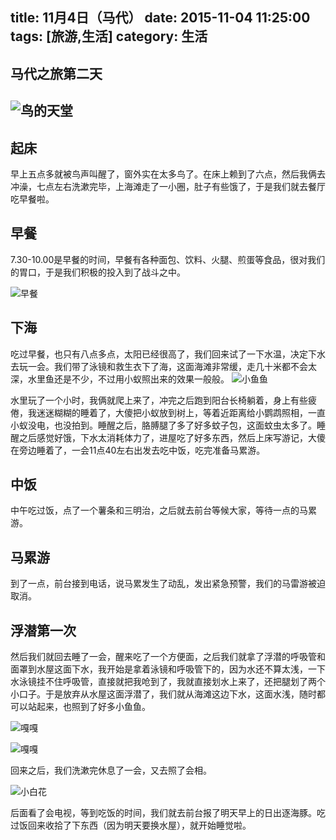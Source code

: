 title: 11月4日（马代）
date: 2015-11-04 11:25:00
tags: [旅游,生活]
category: 生活
---

## 马代之旅第二天
![鸟的天堂](http://7xnz74.com1.z0.glb.clouddn.com/IMG_0909.JPG?imageView2/2/w/1000)
-------------------


<!--more-->

## 起床
早上五点多就被鸟声叫醒了，窗外实在太多鸟了。在床上赖到了六点，然后我俩去冲澡，七点左右洗漱完毕，上海滩走了一小圈，肚子有些饿了，于是我们就去餐厅吃早餐啦。

## 早餐
7.30-10.00是早餐的时间，早餐有各种面包、饮料、火腿、煎蛋等食品，很对我们的胃口，于是我们积极的投入到了战斗之中。

![早餐](http://7xnz74.com1.z0.glb.clouddn.com/IMG_0894.JPG?imageView2/2/w/1000)


## 下海
吃过早餐，也只有八点多点，太阳已经很高了，我们回来试了一下水温，决定下水去玩一会。我们带了泳镜和救生衣下了海，这面海滩非常缓，走几十米都不会太深，水里鱼还是不少，不过用小蚁照出来的效果一般般。
![小鱼鱼](http://7xnz74.com1.z0.glb.clouddn.com/YDXJ0293.jpg?imageView2/2/w/1000)


水里玩了一个小时，我俩就爬上来了，冲完之后跑到阳台长椅躺着，身上有些疲倦，我迷迷糊糊的睡着了，大傻把小蚁放到树上，等着近距离给小鹦鹉照相，一直小蚁没电，也没拍到。睡醒之后，胳膊腿了多了好多蚊子包，这面蚊虫太多了。睡醒之后感觉好饿，下水太消耗体力了，进屋吃了好多东西，然后上床写游记，大傻在旁边睡着了，一会11点40左右出发去吃中饭，吃完准备马累游。

## 中饭
中午吃过饭，点了一个薯条和三明治，之后就去前台等候大家，等待一点的马累游。


## 马累游
到了一点，前台接到电话，说马累发生了动乱，发出紧急预警，我们的马雷游被迫取消。

## 浮潜第一次
然后我们就回去睡了一会，醒来吃了一个方便面，之后我们就拿了浮潜的呼吸管和面罩到水屋这面下水，我开始是拿着泳镜和呼吸管下的，因为水还不算太浅，一下水泳镜挂不住呼吸管，直接就把我呛到了，我就直接划水上来了，还把腿划了两个小口子。于是放弃从水屋这面浮潜了，我们就从海滩这边下水，这面水浅，随时都可以站起来，也照到了好多小鱼鱼。

![嘎嘎](http://7xnz74.com1.z0.glb.clouddn.com/YDXJ0299.jpg?imageView2/2/w/1000)

![嘎嘎](http://7xnz74.com1.z0.glb.clouddn.com/YDXJ0295.jpg?imageView2/2/w/1000)

回来之后，我们洗漱完休息了一会，又去照了会相。

![小白花](http://7xnz74.com1.z0.glb.clouddn.com/IMG_0939.jpg?imageView2/2/w/1000)

后面看了会电视，等到吃饭的时间，我们就去前台报了明天早上的日出逐海豚。吃过饭回来收拾了下东西（因为明天要换水屋），就开始睡觉啦。











